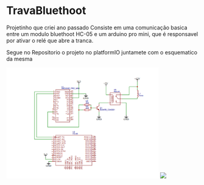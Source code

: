 # TravaBluethoot

Projetinho que criei ano passado
Consiste em uma comunicação basica entre um modulo bluethoot HC-05 e um arduino pro mini, que é responsavel por ativar o relé que abre a tranca.

Segue no Repositorio o projeto no platformIO juntamete com o esquematico da mesma


<img src="Schematic.png" width="400">


<img src="ImagemPlaca.png" width="400">

